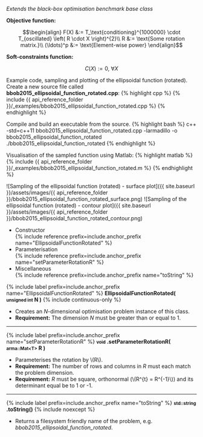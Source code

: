 *Extends the black-box optimisation benchmark base class*

**Objective function:**

$$\begin{align}
F(X) &:=  T_\text{conditioning}^{1000000} \cdot T_{oscillated} \left( R \cdot X \right)^{2}\\
R &:= \text{Some rotation matrix.}\\
(\ldots)^p &:= \text{Element-wise power}
\end{align}$$

**Soft-constraints function:**

$$C(X) := 0, \ \forall X$$

Example code, sampling and plotting of the ellipsoidal function (rotated).
Create a new source file called **bbob2015_ellipsoidal_function_rotated.cpp**:
{% highlight cpp %}
{% include {{ api_reference_folder }}/_examples/bbob2015_ellipsoidal_function_rotated.cpp %}
{% endhighlight %}

Compile and build an executable from the source.
{% highlight bash %}
c++ -std=c++11 bbob2015_ellipsoidal_function_rotated.cpp -larmadillo -o bbob2015_ellipsoidal_function_rotated
./bbob2015_ellipsoidal_function_rotated
{% endhighlight %}

Visualisation of the sampled function using Matlab:
{% highlight matlab %}
{% include {{ api_reference_folder }}/_examples/bbob2015_ellipsoidal_function_rotated.m %}
{% endhighlight %}

![Sampling of the ellipsoidal function (rotated) - surface plot]({{ site.baseurl }}/assets/images/{{ api_reference_folder }}/bbob2015_ellipsoidal_function_rotated_surface.png)
![Sampling of the ellipsoidal function (rotated) - contour plot]({{ site.baseurl }}/assets/images/{{ api_reference_folder }}/bbob2015_ellipsoidal_function_rotated_contour.png)

- Constructor<br>
  {% include reference prefix=include.anchor_prefix name="EllipsoidalFunctionRotated" %}
- Parameterisation<br>
  {% include reference prefix=include.anchor_prefix name="setParameterRotationR" %}
- Miscellaneous<br>
  {% include reference prefix=include.anchor_prefix name="toString" %}

{% include label prefix=include.anchor_prefix name="EllipsoidalFunctionRotated" %}
**EllipsoidalFunctionRotated( <small>unsigned int</small> N )** {% include continuous-only %}

- Creates an *N*-dimensional optimisation problem instance of this class.
- **Requirement:** The dimension *N* must be greater than or equal to 1.

---
{% include label prefix=include.anchor_prefix name="setParameterRotationR" %}
**<small>void</small> .setParameterRotationR( <small>arma::Mat&lt;T&gt;</small> R )**

- Parameterises the rotation by \\(R\\).
- **Requirement:** The number of rows and columns in *R* must each match the problem dimension.
- **Requirement:** *R* must be square, orthonormal (\\(R^{t} = R^{-1}\\)) and its determinant equal be to 1 or -1.

---
{% include label prefix=include.anchor_prefix name="toString" %}
**<small>std::string</small> .toString()** {% include noexcept %}

- Returns a filesystem friendly name of the problem, e.g. *bbob2015_ellipsoidal_function_rotated*.


